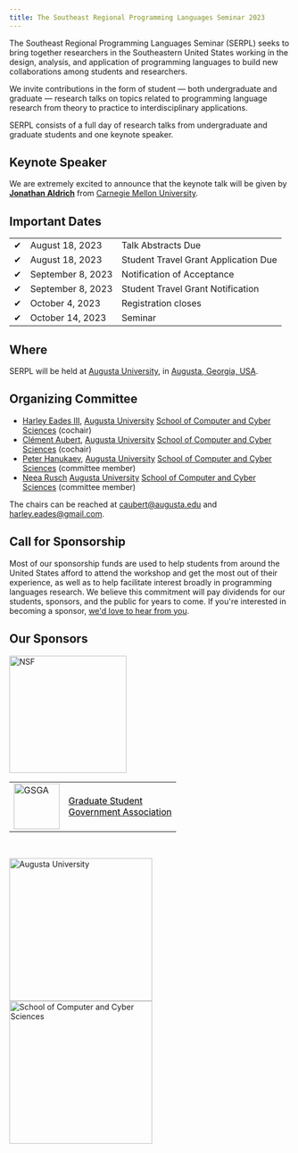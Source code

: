 ```yaml
--- 
title: The Southeast Regional Programming Languages Seminar 2023
---
```


<p class="lead">
The Southeast Regional Programming Languages Seminar (SERPL) seeks to
bring together researchers in the Southeastern United States working in 
the design, analysis, and application of programming languages to build 
new collaborations among students and researchers.
</p>

<p class="lead">
We invite contributions in the form of student — both undergraduate
and graduate — research talks on topics related to programming
language research from theory to practice to interdisciplinary
applications.
</p>

<p class="lead">
SERPL consists of a full day of research talks from undergraduate and
graduate students and one keynote speaker.
</p>

## Keynote Speaker

We are extremely excited to announce that the keynote talk will be given by [**Jonathan Aldrich**](https://www.cs.cmu.edu/~aldrich/) from [Carnegie Mellon University](https://www.cmu.edu/).

## Important Dates

| | | |
|---|:------------------|---|
| ✔ | August 18, 2023   | Talk Abstracts Due |
| ✔ | August 18, 2023   | Student Travel Grant Application Due |
| ✔ | September 8, 2023 | Notification of Acceptance |
| ✔ | September 8, 2023 | Student Travel Grant Notification |
| ✔ | October 4, 2023   | Registration closes |
| ✔ | October 14, 2023  | Seminar |

## Where

SERPL will be held at [Augusta University](https://www.augusta.edu/), in [Augusta, Georgia, USA](https://www.openstreetmap.org/#map=11/33.3864/-82.1770).

## Organizing Committee

- [Harley Eades III](http://metatheorem.org/), [Augusta University](https://www.augusta.edu/) [School of Computer and Cyber Sciences](https://www.augusta.edu/ccs) (cochair)
- [Clément Aubert](http://spots.augusta.edu/caubert/), [Augusta University](https://www.augusta.edu/) [School of Computer and Cyber Sciences](https://www.augusta.edu/ccs) (cochair)
- [Peter Hanukaev](https://peterhanukaev.com/), [Augusta University](https://www.augusta.edu/) [School of Computer and Cyber Sciences](https://www.augusta.edu/ccs) (committee member)
- [Neea Rusch](https://nkrusch.github.io/) [Augusta University](https://www.augusta.edu/) [School of Computer and Cyber Sciences](https://www.augusta.edu/ccs) (committee member)

The chairs can be reached at <caubert@augusta.edu> and <harley.eades@gmail.com>.

## Call for Sponsorship

Most of our sponsorship funds are used to help students from around the United States afford to attend the workshop and get the most out of their experience, as well as to help facilitate interest broadly in programming languages research. We believe this commitment will pay dividends for our students, sponsors, and the public for years to come. If you're interested in becoming a sponsor, [we'd love to hear from you](mailto:harley.eades@gmail.com).

## Our Sponsors

<div class="container">
  <div class="row justify-content-left">
  <div class="row">
    <div class="col-sm text-left">
      <a target="_blank" rel="noopener noreferrer nofollow" href="https://www.nsf.gov/awardsearch/showAward?AWD_ID=1902406">
        <img style="width:210px" src="{{ "/images/nsf-logo-desktop.svg" | relative_url }}" alt="NSF"></a>
    </div>
    <div class="col-sm text-left mt-4">
      <a target="_blank" rel="noopener noreferrer nofollow" href="https://www.augusta.edu/student-life/graduatesga/">
        <table>
        <tr><td><img style="width: 82px;" src="{{ "/images/au_shield.png" | relative_url }}" alt="GSGA"></td>
        <td style="color: #000">Graduate Student<br/>Government Association</td></tr>
        </table>
      </a>
    </div>
    <div class="col-sm text-left"></div>
  </div>
  </div>
</div>

<br/>

<div class="container">
<p class="h10 mb-3 border-top"></p>   
<div class="container">
  <div class="row">
    <div class="col col-lg-3">
        <a href="https://www.augusta.edu/" title="Augusta University">
        <img style="width: 256px; max-width:100%" src="{{ "/images/AU-logo.png" | relative_url }}" alt="Augusta University"></a>
    </div>
    <div class="col">
        <a href="https://www.augusta.edu/ccs/" title="School of Computer and Cyber Sciences">
        <img style="width: 256px; max-width:100%" src="{{ "/images/SCCS-logo.png" | relative_url }}" alt="School of Computer and Cyber Sciences"></a> 
    </div>
  </div>
</div>
</div>
